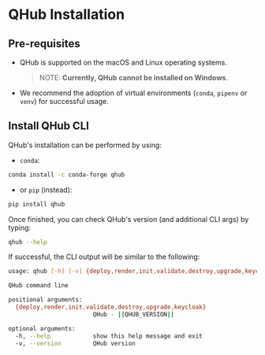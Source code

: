 # QHub Installation

## Pre-requisites

- QHub is supported on the macOS and Linux operating systems.
  > NOTE: **Currently, QHub cannot be installed on Windows**.
- We recommend the adoption of virtual environments (`conda`, `pipenv` or `venv`) for successful usage.

## Install QHub CLI

QHub's installation can be performed by using:

- `conda`:

```bash
conda install -c conda-forge qhub
```

- or `pip` (instead):

```bash
pip install qhub
```

Once finished, you can check QHub's version (and additional CLI args) by typing:

```bash
qhub --help
```

If successful, the CLI output will be similar to the following:

```bash
usage: qhub [-h] [-v] {deploy,render,init,validate,destroy,upgrade,keycloak} ...

QHub command line

positional arguments:
  {deploy,render,init,validate,destroy,upgrade,keycloak}
                        QHub - ||QHUB_VERSION||

optional arguments:
  -h, --help            show this help message and exit
  -v, --version         QHub version
```
